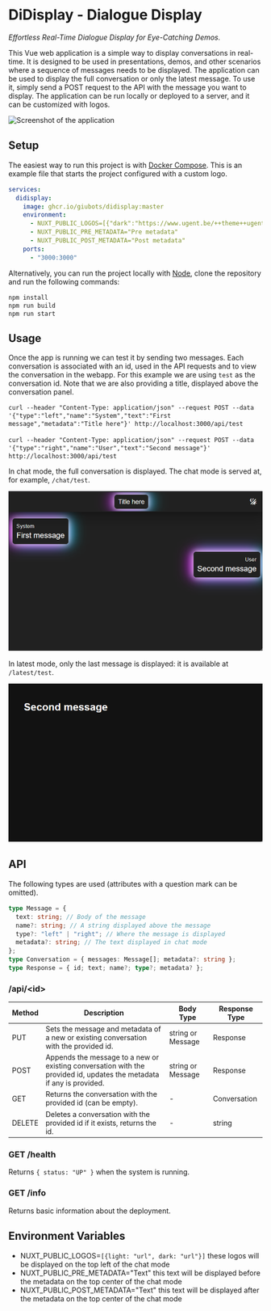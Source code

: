 # DiDisplay - Dialogue Display

_Effortless Real-Time Dialogue Display for Eye-Catching Demos._

This Vue web application is a simple way to display conversations in real-time.
It is designed to be used in presentations, demos, and other scenarios where a sequence of messages needs to be displayed.
The application can be used to display the full conversation or only the latest message.
To use it, simply send a POST request to the API with the message you want to display.
The application can be run locally or deployed to a server, and it can be customized with logos.

<!-- TODO: Blog link. -->

![Screenshot of the application](./screenshots/chat.gif)

## Setup

The easiest way to run this project is with [Docker Compose](https://docs.docker.com/compose/).
This is an example file that starts the project configured with a custom logo.

```yaml
services:
  didisplay:
    image: ghcr.io/giubots/didisplay:master
    environment:
      - NUXT_PUBLIC_LOGOS=[{"dark":"https://www.ugent.be/++theme++ugent/static/images/logo_ugent_en.svg","light":"https://www.ugent.be/++theme++ugent/static/images/logo_ugent_en.svg"}]
      - NUXT_PUBLIC_PRE_METADATA="Pre metadata"
      - NUXT_PUBLIC_POST_METADATA="Post metadata"
    ports:
      - "3000:3000"
```

Alternatively, you can run the project locally with [Node](https://nodejs.org/en), clone the repository and run the following commands:

```shell
npm install
npm run build
npm run start
```

## Usage

Once the app is running we can test it by sending two messages.
Each conversation is associated with an id, used in the API requests and to view the conversation in the webapp.
For this example we are using `test` as the conversation id.
Note that we are also providing a title, displayed above the conversation panel.

```shell
curl --header "Content-Type: application/json" --request POST --data '{"type":"left","name":"System","text":"First message","metadata":"Title here"}' http://localhost:3000/api/test

curl --header "Content-Type: application/json" --request POST --data '{"type":"right","name":"User","text":"Second message"}' http://localhost:3000/api/test
```

In chat mode, the full conversation is displayed.
The chat mode is served at, for example, `/chat/test`.

![Screenshot of the chat mode](./screenshots/chat.png)

In latest mode, only the last message is displayed: it is available at `/latest/test`.

![Screenshot of the latest mode](./screenshots/latest.png)

## API

The following types are used (attributes with a question mark can be omitted).

```typescript
type Message = {
  text: string; // Body of the message
  name?: string; // A string displayed above the message
  type?: "left" | "right"; // Where the message is displayed
  metadata?: string; // The text displayed in chat mode
};
type Conversation = { messages: Message[]; metadata?: string };
type Response = { id; text; name?; type?; metadata? };
```

### /api/\<id\>

| Method | Description                                                                                                          | Body Type         | Response Type |
| ------ | -------------------------------------------------------------------------------------------------------------------- | ----------------- | ------------- |
| PUT    | Sets the message and metadata of a new or existing conversation with the provided id.                                | string or Message | Response      |
| POST   | Appends the message to a new or existing conversation with the provided id, updates the metadata if any is provided. | string or Message | Response      |
| GET    | Returns the conversation with the provided id (can be empty).                                                        | -                 | Conversation  |
| DELETE | Deletes a conversation with the provided id if it exists, returns the id.                                            | -                 | string        |

### GET /health

Returns `{ status: "UP" }` when the system is running.

### GET /info

Returns basic information about the deployment.

## Environment Variables

- NUXT_PUBLIC_LOGOS=`[{light: "url", dark: "url"}]` these logos will be displayed on the top left of the chat mode
- NUXT_PUBLIC_PRE_METADATA="Text" this text will be displayed before the metadata on the top center of the chat mode
- NUXT_PUBLIC_POST_METADATA="Text" this text will be displayed after the metadata on the top center of the chat mode
